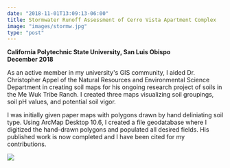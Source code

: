 ```yaml
---
date: "2018-11-01T13:09:13-06:00"
title: Stormwater Runoff Assessment of Cerro Vista Apartment Complex
image: "images/stormw.jpg"
type: "post"
---
```

**California Polytechnic State University, San Luis Obispo**  
**December 2018**

As an active member in my university's GIS community, I aided Dr. Christopher Appel of the Natural Resources and Environmental Science Department in creating soil maps for his ongoing research project of soils in the Me Wuk Tribe Ranch. I created three maps visualizing soil groupings, soil pH values, and potential soil vigor.

I was initially given paper maps with polygons drawn by hand deliniating soil type. Using ArcMap Desktop 10.6, I created a file geodatabase where I digitized the hand-drawn polygons and populated all desired fields. His published work is now completed and I have been cited for my contributions.

![](/images/PotentialSoilVigor.png)